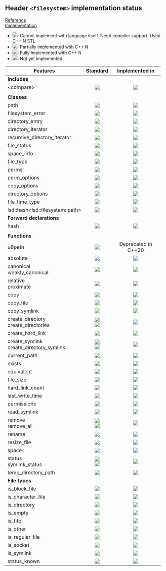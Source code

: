 ## Header `<filesystem>` implementation status

[Reference](https://en.cppreference.com/w/cpp/header/filesystem)  
[Implementation](../include/lsd/filesystem.h)

* ![](https://img.shields.io/badge/C%2B%2B-N-red): Cannot implement with language itself. Need compiler support. Used C++ N STL
* ![](https://img.shields.io/badge/C%2B%2B-N-blue): Partially implemented with C++ N
* ![](https://img.shields.io/badge/C%2B%2B-N-green): Fully implemented with C++ N
* ![][notyet]: Not yet implemented

| Features                                     | Standard             | Implemented in                    |
|----------------------------------------------|:--------------------:|:---------------------------------:|
| **Includes**                                 |                      |                                   |
| \<compare>                                   | ![][cpp20]           | ![][notyet]                       |
|                                              |                      |                                   |
| **Classes**                                  |                      |                                   |
| path                                         | ![][cpp17]           | ![][notyet]                       |
| filesystem_error                             | ![][cpp17]           | ![][notyet]                       |
| directory_entry                              | ![][cpp17]           | ![][notyet]                       |
| directory_iterator                           | ![][cpp17]           | ![][notyet]                       |
| recursive_directory_iterator                 | ![][cpp17]           | ![][notyet]                       |
| file_status                                  | ![][cpp17]           | ![][notyet]                       |
| space_info                                   | ![][cpp17]           | ![][notyet]                       |
| file_type                                    | ![][cpp17]           | ![][notyet]                       |
| perms                                        | ![][cpp17]           | ![][notyet]                       |
| perm_options                                 | ![][cpp17]           | ![][notyet]                       |
| copy_options                                 | ![][cpp17]           | ![][notyet]                       |
| directory_options                            | ![][cpp17]           | ![][notyet]                       |
| file_time_type                               | ![][cpp17]           | ![][notyet]                       |
| lsd::hash\<lsd::filesystem::path>              | ![][cpp17]           | ![][notyet]                       |
| **Forward declarations**                     |                      |                                   |
| hash                                         | ![][cpp11]           | ![][notyet]                       |
|                                              |                      |                                   |
| **Functions**                                |                      |                                   |
| ~~u8path~~                                   | ![][cpp17]           | Deprecated in C++20               |
| absolute                                     | ![][cpp17]           | ![][notyet]                       |
| canonical <br/>weakly_canonical              | ![][cpp17]           | ![][notyet]                       |
| relative <br/>proximate                      | ![][cpp17]           | ![][notyet]                       |
| copy                                         | ![][cpp17]           | ![][notyet]                       |
| copy_file                                    | ![][cpp17]           | ![][notyet]                       |
| copy_symlink                                 | ![][cpp17]           | ![][notyet]                       |
| create_directory <br/>create_directories     | ![][cpp17] <br/>![][cpp17] | ![][notyet]                       |
| create_hard_link                             | ![][cpp17]           | ![][notyet]                       |
| create_symlink <br/>create_directory_symlink | ![][cpp17] <br/>![][cpp17] | ![][notyet]                       |
| current_path                                 | ![][cpp17]           | ![][notyet]                       |
| exists                                       | ![][cpp17]           | ![][notyet]                       |
| equivalent                                   | ![][cpp17]           | ![][notyet]                       |
| file_size                                    | ![][cpp17]           | ![][notyet]                       |
| hard_link_count                              | ![][cpp17]           | ![][notyet]                       |
| last_write_time                              | ![][cpp17]           | ![][notyet]                       |
| permissions                                  | ![][cpp17]           | ![][notyet]                       |
| read_symlink                                 | ![][cpp17]           | ![][notyet]                       |
| remove <br/>remove_all                       | ![][cpp17] <br/>![][cpp17] | ![][notyet]                       |
| rename                                       | ![][cpp17]           | ![][notyet]                       |
| resize_file                                  | ![][cpp17]           | ![][notyet]                       |
| space                                        | ![][cpp17]           | ![][notyet]                       |
| status <br/>symlink_status                   | ![][cpp17] <br/>![][cpp17] | ![][notyet]                       |
| temp_directory_path                          | ![][cpp17]           | ![][notyet]                       |
| **File types**                               |                      |                                   |
| is_block_file                                | ![][cpp17]           | ![][notyet]                       |
| is_character_file                            | ![][cpp17]           | ![][notyet]                       |
| is_directory                                 | ![][cpp17]           | ![][notyet]                       |
| is_empty                                     | ![][cpp17]           | ![][notyet]                       |
| is_fifo                                      | ![][cpp17]           | ![][notyet]                       |
| is_other                                     | ![][cpp17]           | ![][notyet]                       |
| is_regular_file                              | ![][cpp17]           | ![][notyet]                       |
| is_socket                                    | ![][cpp17]           | ![][notyet]                       |
| is_symlink                                   | ![][cpp17]           | ![][notyet]                       |
| status_known                                 | ![][cpp17]           | ![][notyet]                       |


<!--
	C++11: 1	| 0
	C++17: 43	| 0
	C++20: 1	| 0

	Total: 45	| 0-->

[notyet]: https://img.shields.io/badge/Not_yet-orange
[removed]: https://img.shields.io/badge/Removed-red
[legacy]: https://img.shields.io/badge/legacy-grey

[cppno11]: https://img.shields.io/badge/C%2B%2B-11-red
[cppno14]: https://img.shields.io/badge/C%2B%2B-14-red
[cppno17]: https://img.shields.io/badge/C%2B%2B-17-red
[cppno20]: https://img.shields.io/badge/C%2B%2B-20-red
[cppno23]: https://img.shields.io/badge/C%2B%2B-23-red

[cpppt11]: https://img.shields.io/badge/C%2B%2B-11-blue
[cpppt14]: https://img.shields.io/badge/C%2B%2B-14-blue
[cpppt17]: https://img.shields.io/badge/C%2B%2B-17-blue
[cpppt20]: https://img.shields.io/badge/C%2B%2B-20-blue
[cpppt23]: https://img.shields.io/badge/C%2B%2B-23-blue

[cpp11]: https://img.shields.io/badge/C%2B%2B-11-green
[cpp14]: https://img.shields.io/badge/C%2B%2B-14-green
[cpp17]: https://img.shields.io/badge/C%2B%2B-17-green
[cpp20]: https://img.shields.io/badge/C%2B%2B-20-green
[cpp23]: https://img.shields.io/badge/C%2B%2B-23-green
